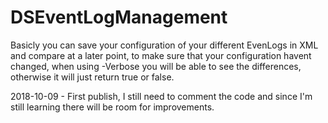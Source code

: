 # DSEventLogManagement

Basicly you can save your configuration of your different EvenLogs in XML and compare at a later point, to make sure that
your configuration havent changed, when using -Verbose you will be able to see the differences, otherwise it will just return
true or false.

2018-10-09 - First publish, I still need to comment the code and since I'm still learning there will be room for improvements.
